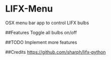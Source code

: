 LIFX-Menu
=========

OSX menu bar app to control LIFX bulbs

##Features
Toggle all bulbs on/off

##TODO
Implement more features


##Credits
https://github.com/sharph/lifx-python
